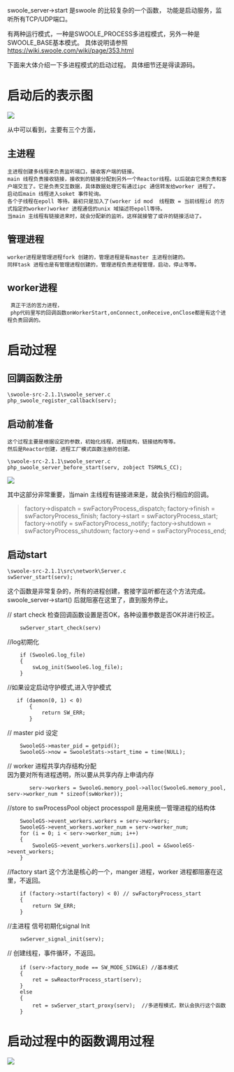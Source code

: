 swoole_server->start 是swoole 的比较复杂的一个函数，
功能是启动服务，监听所有TCP/UDP端口。

有两种运行模式，一种是SWOOLE_PROCESS多进程模式，另外一种是SWOOLE_BASE基本模式。
具体说明请参照 <https://wiki.swoole.com/wiki/page/353.html>

下面来大体介绍一下多进程模式的启动过程。
具体细节还是得读源码。
# 启动后的表示图
  ![ ](https://github.com/xianqiangzhao/swoole-analysis/blob/master/image/process.png?raw=true "Optional title")
 
  从中可以看到，主要有三个方面，
  ## 主进程
    主进程创建多线程来负责监听端口，接收客户端的链接。
    main 线程负责接收链接，接收到的链接分配到另外一个Reactor线程。以后就由它来负责和客户端交互了。它是负责交互数据，具体数据处理它有通过ipc 通信转发给worker 进程了。
    启动后main 线程进入soket 事件轮询。
    各个子线程在epoll 等待。最初只是加入了(worker id mod  线程数 = 当前线程id 的方式指定的worker)worker 进程通信的unix 域描述符epoll等待。
    当main 主线程有链接进来时，就会分配新的监听。这样就接管了或许的链接活动了。
  ## 管理进程
    worker进程是管理进程fork 创建的，管理进程是有master 主进程创建的。
    同样task 进程也是有管理进程创建的，管理进程负责进程管理，启动，停止等等。

  ## worker进程
   	 真正干活的苦力进程，
   	 php代码里写的回调函数onWorkerStart,onConnect,onReceive,onClose都是有这个进程负责回调的。


# 启动过程
   ## 回調函数注册
  ```
  \swoole-src-2.1.1\swoole_server.c
  php_swoole_register_callback(serv);

  ```
  ## 启动前准备
    这个过程主要是根据设定的参数，初始化线程，进程结构，链接结构等等。
    然后是Reactor创建，进程工厂模式函数注册的创建。
  ```
  \swoole-src-2.1.1\swoole_server.c
  php_swoole_server_before_start(serv, zobject TSRMLS_CC);
 
  ```
  ![ ](https://github.com/xianqiangzhao/swoole-analysis/blob/master/image/before_start.png?raw=true "Optional title")

   其中这部分非常重要，当main 主线程有链接进来是，就会执行相应的回调。
   >factory->dispatch = swFactoryProcess_dispatch;
   > factory->finish = swFactoryProcess_finish;
   > factory->start = swFactoryProcess_start;
   > factory->notify = swFactoryProcess_notify;
   > factory->shutdown = swFactoryProcess_shutdown;
   > factory->end = swFactoryProcess_end;

 ## 启动start
```
\swoole-src-2.1.1\src\network\Server.c
swServer_start(serv);
```

   这个函数是非常复杂的，所有的进程创建，套接字监听都在这个方法完成。
   swoole_server->start() 后就阻塞在这里了，直到服务停止。

  // start check
  检查回调函数设置是否OK，各种设置参数是否OK并进行校正。

```
    swServer_start_check(serv) 
```

//log初期化  

```
    if (SwooleG.log_file)
    {
        swLog_init(SwooleG.log_file);
    }
```

   //如果设定启动守护模式,进入守护模式

 ```
    if (daemon(0, 1) < 0)
        {
            return SW_ERR;
        }
```

   // master  pid 设定

```
    SwooleGS->master_pid = getpid();
    SwooleGS->now = SwooleStats->start_time = time(NULL);
```

   // worker 进程共享内存结构分配   
    因为要对所有进程透明，所以要从共享内存上申请内存

```
       serv->workers = SwooleG.memory_pool->alloc(SwooleG.memory_pool, serv->worker_num * sizeof(swWorker));
```

   //store to swProcessPool object
    processpoll 是用来统一管理进程的结构体

```
    SwooleGS->event_workers.workers = serv->workers;
    SwooleGS->event_workers.worker_num = serv->worker_num;
	for (i = 0; i < serv->worker_num; i++)
    {
        SwooleGS->event_workers.workers[i].pool = &SwooleGS->event_workers;
    }
 ```

   //factory start
   这个方法是核心的一个，manger 进程，worker 进程都阻塞在这里，不返回。

```
    if (factory->start(factory) < 0) // swFactoryProcess_start
    {
        return SW_ERR;
    }
```
    
   //主进程 信号初期化signal Init

```
    swServer_signal_init(serv);
```

  // 创建线程，事件循环，不返回。

```
    if (serv->factory_mode == SW_MODE_SINGLE) //基本模式
    {
        ret = swReactorProcess_start(serv);
    }
    else
    {
        ret = swServer_start_proxy(serv);  //多进程模式，默认会执行这个函数
    }
```


# 启动过程中的函数调用过程
 ![](https://raw.githubusercontent.com/xianqiangzhao/swoole-analysis/master/image/swoole_server_func.jpg)


